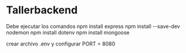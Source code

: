 # Tallerbackend

Debe ejecutar los comandos
npm install express
npm install --save-dev nodemon
npm install dotenv
npm install mongoose

crear archivo .env y configurar
PORT = 8080

